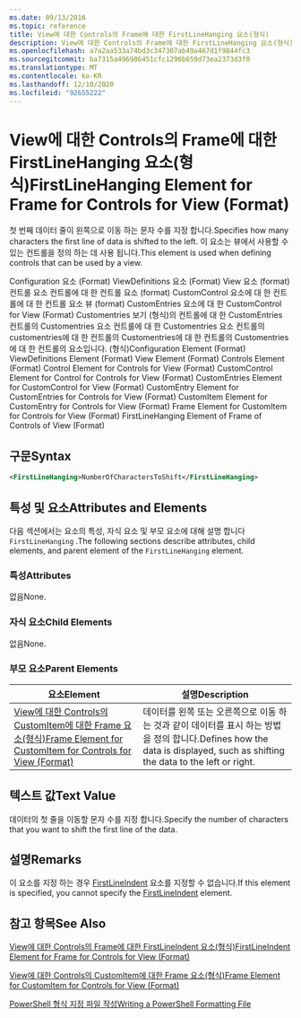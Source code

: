```yaml
---
ms.date: 09/13/2016
ms.topic: reference
title: View에 대한 Controls의 Frame에 대한 FirstLineHanging 요소(형식)
description: View에 대한 Controls의 Frame에 대한 FirstLineHanging 요소(형식)
ms.openlocfilehash: a7a2aa533a74bd3c347307ab49a467d1f9844fc3
ms.sourcegitcommit: ba7315a496986451cfc1296b659d73ea2373d3f0
ms.translationtype: MT
ms.contentlocale: ko-KR
ms.lasthandoff: 12/10/2020
ms.locfileid: "92655222"
---
```

# <a name="firstlinehanging-element-for-frame-for-controls-for-view-format"></a><span data-ttu-id="b829a-103">View에 대한 Controls의 Frame에 대한 FirstLineHanging 요소(형식)</span><span class="sxs-lookup"><span data-stu-id="b829a-103">FirstLineHanging Element for Frame for Controls for View (Format)</span></span>

<span data-ttu-id="b829a-104">첫 번째 데이터 줄이 왼쪽으로 이동 하는 문자 수를 지정 합니다.</span><span class="sxs-lookup"><span data-stu-id="b829a-104">Specifies how many characters the first line of data is shifted to the left.</span></span> <span data-ttu-id="b829a-105">이 요소는 뷰에서 사용할 수 있는 컨트롤을 정의 하는 데 사용 됩니다.</span><span class="sxs-lookup"><span data-stu-id="b829a-105">This element is used when defining controls that can be used by a view.</span></span>

<span data-ttu-id="b829a-106">Configuration 요소 (Format) ViewDefinitions 요소 (Format) View 요소 (format) 컨트롤 요소 컨트롤에 대 한 컨트롤 요소 (format) CustomControl 요소에 대 한 컨트롤에 대 한 컨트롤 요소 뷰 (format) CustomEntries 요소에 대 한 CustomControl for View (Format) Customentries 보기 (형식)의 컨트롤에 대 한 CustomEntries 컨트롤의 Customentries 요소 컨트롤에 대 한 Customentries 요소 컨트롤의 customentries에 대 한 컨트롤의 Customentries에 대 한 컨트롤의 Customentries에 대 한 컨트롤의 요소입니다. (형식)</span><span class="sxs-lookup"><span data-stu-id="b829a-106">Configuration Element (Format) ViewDefinitions Element (Format) View Element (Format) Controls Element (Format) Control Element for Controls for View (Format) CustomControl Element for Control for Controls for View (Format) CustomEntries Element for CustomControl for View (Format) CustomEntry Element for CustomEntries for Controls for View (Format) CustomItem Element for CustomEntry for Controls for View (Format) Frame Element for CustomItem for Controls for View (Format) FirstLineHanging Element of Frame of Controls of View (Format)</span></span>

## <a name="syntax"></a><span data-ttu-id="b829a-107">구문</span><span class="sxs-lookup"><span data-stu-id="b829a-107">Syntax</span></span>

```xml
<FirstLineHanging>NumberOfCharactersToShift</FirstLineHanging>
```

## <a name="attributes-and-elements"></a><span data-ttu-id="b829a-108">특성 및 요소</span><span class="sxs-lookup"><span data-stu-id="b829a-108">Attributes and Elements</span></span>

<span data-ttu-id="b829a-109">다음 섹션에서는 요소의 특성, 자식 요소 및 부모 요소에 대해 설명 합니다 `FirstLineHanging` .</span><span class="sxs-lookup"><span data-stu-id="b829a-109">The following sections describe attributes, child elements, and parent element of the `FirstLineHanging` element.</span></span>

### <a name="attributes"></a><span data-ttu-id="b829a-110">특성</span><span class="sxs-lookup"><span data-stu-id="b829a-110">Attributes</span></span>

<span data-ttu-id="b829a-111">없음</span><span class="sxs-lookup"><span data-stu-id="b829a-111">None.</span></span>

### <a name="child-elements"></a><span data-ttu-id="b829a-112">자식 요소</span><span class="sxs-lookup"><span data-stu-id="b829a-112">Child Elements</span></span>

<span data-ttu-id="b829a-113">없음</span><span class="sxs-lookup"><span data-stu-id="b829a-113">None.</span></span>

### <a name="parent-elements"></a><span data-ttu-id="b829a-114">부모 요소</span><span class="sxs-lookup"><span data-stu-id="b829a-114">Parent Elements</span></span>

|<span data-ttu-id="b829a-115">요소</span><span class="sxs-lookup"><span data-stu-id="b829a-115">Element</span></span>|<span data-ttu-id="b829a-116">설명</span><span class="sxs-lookup"><span data-stu-id="b829a-116">Description</span></span>|
|-------------|-----------------|
|[<span data-ttu-id="b829a-117">View에 대한 Controls의 CustomItem에 대한 Frame 요소(형식)</span><span class="sxs-lookup"><span data-stu-id="b829a-117">Frame Element for CustomItem for Controls for View (Format)</span></span>](./frame-element-for-customitem-for-controls-for-view-format.md)|<span data-ttu-id="b829a-118">데이터를 왼쪽 또는 오른쪽으로 이동 하는 것과 같이 데이터를 표시 하는 방법을 정의 합니다.</span><span class="sxs-lookup"><span data-stu-id="b829a-118">Defines how the data is displayed, such as shifting the data to the left or right.</span></span>|

## <a name="text-value"></a><span data-ttu-id="b829a-119">텍스트 값</span><span class="sxs-lookup"><span data-stu-id="b829a-119">Text Value</span></span>

<span data-ttu-id="b829a-120">데이터의 첫 줄을 이동할 문자 수를 지정 합니다.</span><span class="sxs-lookup"><span data-stu-id="b829a-120">Specify the number of characters that you want to shift the first line of the data.</span></span>

## <a name="remarks"></a><span data-ttu-id="b829a-121">설명</span><span class="sxs-lookup"><span data-stu-id="b829a-121">Remarks</span></span>

<span data-ttu-id="b829a-122">이 요소를 지정 하는 경우 [FirstLineIndent](./firstlineindent-element-for-frame-for-controls-for-view-format.md) 요소를 지정할 수 없습니다.</span><span class="sxs-lookup"><span data-stu-id="b829a-122">If this element is specified, you cannot specify the [FirstLineIndent](./firstlineindent-element-for-frame-for-controls-for-view-format.md) element.</span></span>

## <a name="see-also"></a><span data-ttu-id="b829a-123">참고 항목</span><span class="sxs-lookup"><span data-stu-id="b829a-123">See Also</span></span>

[<span data-ttu-id="b829a-124">View에 대한 Controls의 Frame에 대한 FirstLineIndent 요소(형식)</span><span class="sxs-lookup"><span data-stu-id="b829a-124">FirstLineIndent Element for Frame for Controls for View (Format)</span></span>](./firstlineindent-element-for-frame-for-controls-for-view-format.md)

[<span data-ttu-id="b829a-125">View에 대한 Controls의 CustomItem에 대한 Frame 요소(형식)</span><span class="sxs-lookup"><span data-stu-id="b829a-125">Frame Element for CustomItem for Controls for View (Format)</span></span>](./frame-element-for-customitem-for-controls-for-view-format.md)

[<span data-ttu-id="b829a-126">PowerShell 형식 지정 파일 작성</span><span class="sxs-lookup"><span data-stu-id="b829a-126">Writing a PowerShell Formatting File</span></span>](./writing-a-powershell-formatting-file.md)
